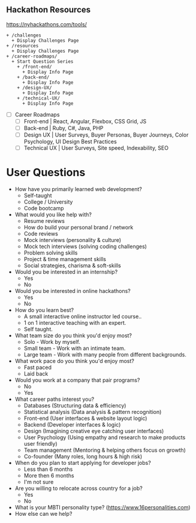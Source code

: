 ## Hackathon Resources
https://nyhackathons.com/tools/

    + /challenges
      + Display Challenges Page
    + /resources
      + Display Challenges Page
    + /career-roadmaps/
      + Start Question Series
        + /front-end/
          + Display Info Page
        + /back-end/
          + Display Info Page
        + /design-UX/
          + Display Info Page
        + /technical-UX/
          + Display Info Page

- [ ] Career Roadmaps<br>
  - [ ] Front-end       | React, Angular, Flexbox, CSS Grid, JS<br>
  - [ ] Back-end        | Ruby, C#, Java, PHP<br>
  - [ ] Design UX       | User Surveys, Buyer Personas, Buyer Journeys, Color Psychology, UI Design Best Practices<br>
  - [ ] Technical UX    | User Surveys, Site speed, Indexability, SEO

# User Questions
+ How have you primarily learned web development?
  + Self-taught
  + College / University
  + Code bootcamp
+ What would you like help with?
  + Resume reviews
  + How do build your personal brand / network
  + Code reviews
  + Mock interviews (personality & culture)
  + Mock tech interviews (solving coding challenges)
  + Problem solving skills
  + Project & time management skills
  + Social strategies, charisma & soft-skills
+ Would you be interested in an internship?
  + Yes
  + No
+ Would you be interested in online hackathons?
  + Yes
  + No
+ How do you learn best?
  + A small interactive online instructor led course..
  + 1 on 1 interactive teaching with an expert.
  + Self taught.
+ What team size do you think you'd enjoy most?
  + Solo - Work by myself.
  + Small team - Work with an intimate team.
  + Large team - Work with many people from different backgrounds.
+ What work pace do you think you'd enjoy most?
  + Fast paced
  + Laid back
+ Would you work at a company that pair programs?
  + No
  + Yes
+ What career paths interest you?
  + Databases (Structuring data & efficiency)
  + Statistical analysis (Data analysis & pattern recognition)
  + Front-end (User interfaces & website layout logic)
  + Backend (Developer interfaces & logic)
  + Design (Imagining creative eye catching user interfaces)
  + User Psychology (Using empathy and research to make products user friendly)
  + Team management (Mentoring & helping others focus on growth)
  + Co-founder (Many roles, long hours & high risk)
+ When do you plan to start applying for developer jobs?
  + Less than 6 months
  + More then 6 months
  + I'm not sure
+ Are you willing to relocate across country for a job?
  + Yes
  + No
+ What is your MBTI personality type? (https://www.16personalities.com)
+ How else can we help?
